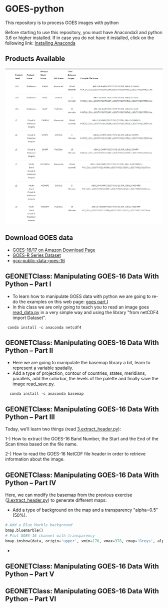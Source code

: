# GOES-python
This repository is to process GOES images with python

Before starting to use this repository, you must have Anaconda3 and python 3.6 or higher installed. If in case you do not have it installed, click on the following link: [Installing Anaconda](https://github.com/rnoeliab/Installing_anaconda)

## Products Available
![Alt text](https://github.com/rnoeliab/GOES-python/blob/main/products_available.png)

## Download GOES data 
* [GOES-16/17 on Amazon Download Page](https://home.chpc.utah.edu/~u0553130/Brian_Blaylock/cgi-bin/goes16_download.cgi)
* [GOES-R Series Dataset](https://www.ncdc.noaa.gov/airs-web/search)
* [gcp-public-data-goes-16](https://console.cloud.google.com/storage/browser/gcp-public-data-goes-16?pageState=(%22StorageObjectListTable%22:(%22f%22:%22%255B%255D%22))&prefix=&forceOnObjectsSortingFiltering=false)

## GEONETClass: Manipulating GOES-16 Data With Python – Part I

*  To learn how to manipulate GOES data with python we are going to re-do the examples on this web page: [goes part I](https://geonetcast.wordpress.com/2017/04/27/geonetclass-manipulating-goes-16-data-with-python-part-i/)
* In this class we are only going to teach you to read an image goes [read_data.py](https://github.com/rnoeliab/GOES-python/blob/main/SST/1.read_data.py) in a very simple way and using the library "from netCDF4 import Dataset".
```
 conda install -c anaconda netcdf4 
```

## GEONETClass: Manipulating GOES-16 Data With Python – Part II

* Here we are going to manipulate the basemap library a bit, learn to represent a variable spatially. 
* Add a type of projection, contour of countries, states, meridians, parallels, add the colorbar, the levels of the palette and finally save the image [read_save.py](https://github.com/rnoeliab/GOES-python/blob/main/SST/2.read_save.py). 

```
  conda install -c anaconda basemap 
```
## GEONETClass: Manipulating GOES-16 Data With Python – Part III

Today, we’ll learn two things (read [3.extract_header.py](https://github.com/rnoeliab/GOES-python/blob/main/SST/3.extract_header.py)):

1-) How to extract the GOES-16 Band Number, the Start and the End of the Scan times based on the file name.

2-) How to read the GOES-16 NetCDF file header in order to retrieve information about the image.



## GEONETClass: Manipulating GOES-16 Data With Python – Part IV

Here, we can modify the basemap from the previous exercise ([3.extract_header.py](https://github.com/rnoeliab/GOES-python/blob/main/SST/3.extract_header.py)) to generate different maps:
* Add a type of background on the map and a transparency "alpha=0.5" (50%).
```python
# Add a Blue Marble background
bmap.bluemarble()
# Plot GOES-16 channel with transparency
bmap.imshow(data, origin='upper', vmin=170, vmax=378, cmap='Greys', alpha=0.5)
```
*


## GEONETClass: Manipulating GOES-16 Data With Python – Part V

## GEONETClass: Manipulating GOES-16 Data With Python – Part VI




